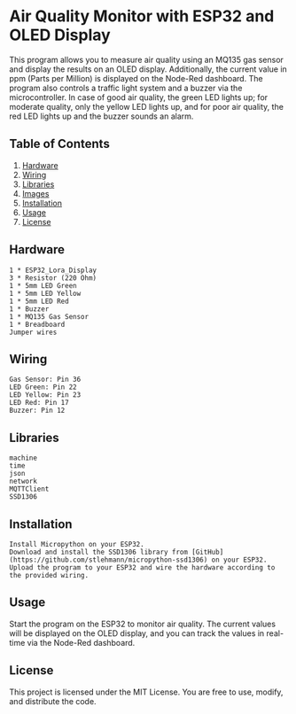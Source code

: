 # Air Quality Monitor with ESP32 and OLED Display

This program allows you to measure air quality using an MQ135 gas sensor and display the results on an OLED display. Additionally, the current value in ppm (Parts per Million) is displayed on the Node-Red dashboard. The program also controls a traffic light system and a buzzer via the microcontroller. In case of good air quality, the green LED lights up; for moderate quality, only the yellow LED lights up, and for poor air quality, the red LED lights up and the buzzer sounds an alarm.

## Table of Contents

1. [Hardware](#Hardware)
2. [Wiring](#Wiring)
3. [Libraries](#Libraries)
4. [Images](#Images)
5. [Installation](#Installation)
6. [Usage](#Usage)
7. [License](#license)


## Hardware

    1 * ESP32_Lora_Display
    3 * Resistor (220 Ohm)
    1 * 5mm LED Green
    1 * 5mm LED Yellow
    1 * 5mm LED Red
    1 * Buzzer
    1 * MQ135 Gas Sensor
    1 * Breadboard
    Jumper wires

## Wiring

    Gas Sensor: Pin 36
    LED Green: Pin 22
    LED Yellow: Pin 23
    LED Red: Pin 17
    Buzzer: Pin 12

## Libraries

    machine
    time
    json
    network
    MQTTClient 
    SSD1306

## Installation

    Install Micropython on your ESP32.
    Download and install the SSD1306 library from [GitHub](https://github.com/stlehmann/micropython-ssd1306) on your ESP32.  
    Upload the program to your ESP32 and wire the hardware according to the provided wiring.

## Usage

Start the program on the ESP32 to monitor air quality. The current values will be displayed on the OLED display, and you can track the values in real-time via the Node-Red dashboard.

## License

This project is licensed under the MIT License. You are free to use, modify, and distribute the code.

